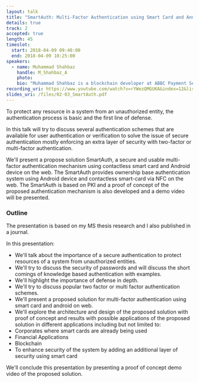 ```yaml
---
layout: talk
title: "SmartAuth: Multi-Factor Authentication using Smart Card and Android on Web"
details: true
track: 2
accepted: true
length: 45
timeslot:
  start: 2018-04-09 09:40:00
  end: 2018-04-09 10:25:00
speakers: 
  - name: Muhammad Shahbaz
    handle: M_Shahbaz_A
    photo: 
    bio: "Muhammad Shahbaz is a blockchain developer at ABBC Payment Services Provider. He has a master's degree in information security and an electrical engineer with full stack development experience. He has discovered vulnerabilities in web and mobile applications and contributed to open source projects. He has published his research papers in IJCSSE journal."
recording_uri: https://www.youtube.com/watch?v=rYWezQMGUKA&index=12&list=PL8N5HiRDvZ-f063NRSyVm4gEycdI54ZXD&t=0s
slides_uri: /files/02-03_SmartAuth.pdf
---
```


To protect any resource in a system from an unauthorized entity, the authentication process is basic and the first line of defense. 

In this talk will try to discuss several authentication schemes that are available for user authentication or verification to solve the issue of secure authentication mostly enforcing an extra layer of security with two-factor or multi-factor authentication. 

We'll present a propose solution SmartAuth, a secure and usable multi-factor authentication mechanism using contactless smart card and Android device on the web.
The SmartAuth provides ownership base authentication system using Android device
and contactless smart-card via NFC on the web.
The SmartAuth is based on PKI and a proof of concept of the proposed authentication mechanism is also developed and a demo video will be presented.


### Outline
The presentation is based on my MS thesis research and I also published in a journal.

In this presentation:
* We'll talk about the importance of a secure authentication to protect resources of a system from unauthorized entities.
* We'll try to discuss the security of passwords and will discuss the short comings of knowledge based authentication with examples.
* We'll highlight the importance of defense in depth.
* We'll try to discuss popular two factor or multi factor authentication schemes.
* We'll present a proposed solution for multi-factor authentication using smart card and android on web.
* We'll explore the architecture and design of the proposed solution with proof of concept and results with possible applications of the proposed solution in different applications including but not limited to:
* Corporates where smart cards are already being used
* Financial Applications
* Blockchain
* To enhance security of the system by adding an additional layer of security using smart card

We'll conclude this presentation by presenting a proof of concept demo video of the proposed solution.
